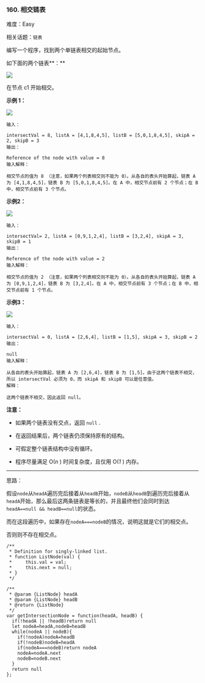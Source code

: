 ### 160. 相交链表

难度：Easy

相关话题：`链表`

编写一个程序，找到两个单链表相交的起始节点。



如下面的两个链表**：** 



[![](https://assets.leetcode-cn.com/aliyun-lc-upload/uploads/2018/12/14/160_statement.png)
](https://assets.leetcode-cn.com/aliyun-lc-upload/uploads/2018/12/14/160_statement.png)




在节点 c1 开始相交。







**示例 1：** 



[![](https://assets.leetcode-cn.com/aliyun-lc-upload/uploads/2018/12/14/160_example_1.png)
](https://assets.leetcode.com/uploads/2018/12/13/160_example_1.png)






```
输入：

intersectVal = 8, listA = [4,1,8,4,5], listB = [5,0,1,8,4,5], skipA = 2, skipB = 3
输出：

Reference of the node with value = 8
输入解释：

相交节点的值为 8 （注意，如果两个列表相交则不能为 0）。从各自的表头开始算起，链表 A 为 [4,1,8,4,5]，链表 B 为 [5,0,1,8,4,5]。在 A 中，相交节点前有 2 个节点；在 B 中，相交节点前有 3 个节点。

```






**示例2：** 



[![](https://assets.leetcode-cn.com/aliyun-lc-upload/uploads/2018/12/14/160_example_2.png)
](https://assets.leetcode.com/uploads/2018/12/13/160_example_2.png)






```
输入：

intersectVal= 2, listA = [0,9,1,2,4], listB = [3,2,4], skipA = 3, skipB = 1
输出：

Reference of the node with value = 2
输入解释：

相交节点的值为 2 （注意，如果两个列表相交则不能为 0）。从各自的表头开始算起，链表 A 为 [0,9,1,2,4]，链表 B 为 [3,2,4]。在 A 中，相交节点前有 3 个节点；在 B 中，相交节点前有 1 个节点。

```






**示例3：** 



[![](https://assets.leetcode-cn.com/aliyun-lc-upload/uploads/2018/12/14/160_example_3.png)
](https://assets.leetcode.com/uploads/2018/12/13/160_example_3.png)






```
输入：

intersectVal = 0, listA = [2,6,4], listB = [1,5], skipA = 3, skipB = 2
输出：

null
输入解释：

从各自的表头开始算起，链表 A 为 [2,6,4]，链表 B 为 [1,5]。由于这两个链表不相交，所以 intersectVal 必须为 0，而 skipA 和 skipB 可以是任意值。
解释：

这两个链表不相交，因此返回 null。

```






**注意：** 




* 如果两个链表没有交点，返回  `null` .

* 在返回结果后，两个链表仍须保持原有的结构。

* 可假定整个链表结构中没有循环。

* 程序尽量满足 O(*n* ) 时间复杂度，且仅用 O(*1* ) 内存。






-----

思路：

假设`node`从`headA`遍历完后接着从`headB`开始，`nodeB`从`headB`到遍历完后接着从`headA`开始，那么最后这两条链表是等长的，并且最终他们会同时到达
`headA==null && headB==null`的状态。

而在这段遍历中，如果存在`nodeA===nodeB`的情况，说明这就是它们的相交点。

否则则不存在相交点。


```
/**
 * Definition for singly-linked list.
 * function ListNode(val) {
 *     this.val = val;
 *     this.next = null;
 * }
 */

/**
 * @param {ListNode} headA
 * @param {ListNode} headB
 * @return {ListNode}
 */
var getIntersectionNode = function(headA, headB) {
  if(!headA || !headB)return null
  let nodeA=headA,nodeB=headB
  while(nodeA || nodeB){
    if(!nodeA)nodeA=headB
    if(!nodeB)nodeB=headA
    if(nodeA===nodeB)return nodeA
    nodeA=nodeA.next
    nodeB=nodeB.next
  }
  return null
};



```

